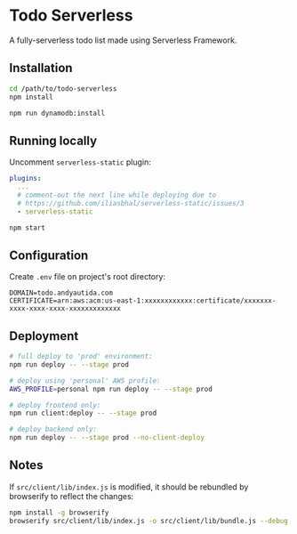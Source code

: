 # Todo Serverless

A fully-serverless todo list made using Serverless Framework.

## Installation

```bash
cd /path/to/todo-serverless
npm install

npm run dynamodb:install
```

## Running locally

Uncomment `serverless-static` plugin:

```yml
plugins:
  ...
  # comment-out the next line while deploying due to
  # https://github.com/iliasbhal/serverless-static/issues/3
  - serverless-static
```

```bash
npm start
```

## Configuration

Create `.env` file on project's root directory:

```
DOMAIN=todo.andyautida.com
CERTIFICATE=arn:aws:acm:us-east-1:xxxxxxxxxxxx:certificate/xxxxxxx-xxxx-xxxx-xxxx-xxxxxxxxxxxxx
```

## Deployment

```sh
# full deploy to 'prod' environment:
npm run deploy -- --stage prod

# deploy using 'personal' AWS profile:
AWS_PROFILE=personal npm run deploy -- --stage prod

# deploy frontend only:
npm run client:deploy -- --stage prod

# deploy backend only:
npm run deploy -- --stage prod --no-client-deploy
```

## Notes

If `src/client/lib/index.js` is modified, it should be rebundled by browserify to reflect the changes:

```sh
npm install -g browserify
browserify src/client/lib/index.js -o src/client/lib/bundle.js --debug
```
